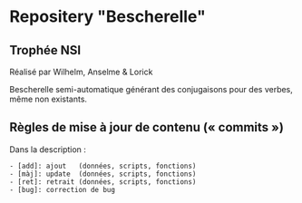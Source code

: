 # Repositery "Bescherelle"
## Trophée NSI

Réalisé par Wilhelm, Anselme & Lorick

Bescherelle semi-automatique générant des conjugaisons pour des verbes, même non existants.

## Règles de mise à jour de contenu (« commits »)

Dans la description :
```
- [add]: ajout   (données, scripts, fonctions)
- [màj]: update  (données, scripts, fonctions)
- [ret]: retrait (données, scripts, fonctions)
- [bug]: correction de bug
```
